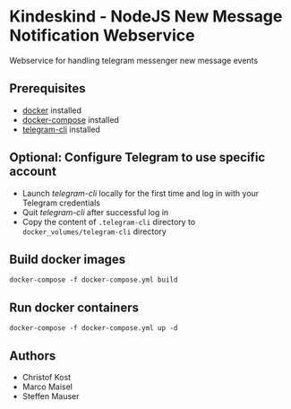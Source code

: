 # Kindeskind - NodeJS New Message Notification Webservice
Webservice for handling telegram messenger new message events

## Prerequisites
- [docker](https://docs.docker.com/engine/installation/) installed
- [docker-compose](https://docs.docker.com/compose/install/) installed
- [telegram-cli](https://github.com/vysheng/tg) installed

## Optional: Configure Telegram to use specific account
- Launch *telegram-cli* locally for the first time and log in with your Telegram credentials
- Quit *telegram-cli* after successful log in
- Copy the content of `.telegram-cli` directory to `docker_volumes/telegram-cli` directory

## Build docker images
```
docker-compose -f docker-compose.yml build
```

## Run docker containers
```
docker-compose -f docker-compose.yml up -d
```

## Authors
- Christof Kost
- Marco Maisel
- Steffen Mauser